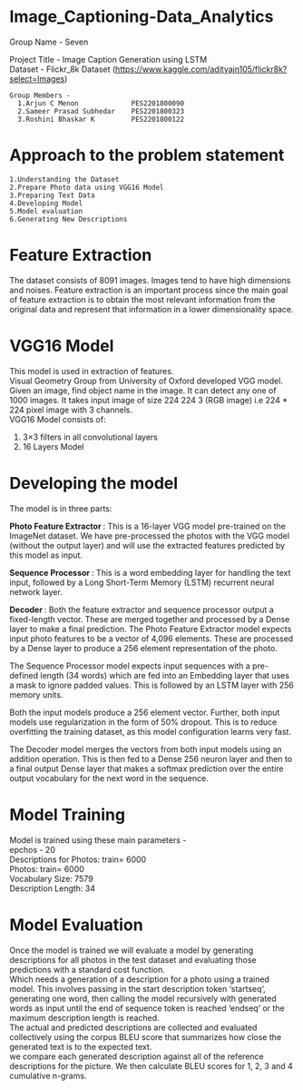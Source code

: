 # Image_Captioning-Data_Analytics

Group Name - Seven

Project Title - Image Caption Generation using LSTM </br>
Dataset - Flickr_8k Dataset (https://www.kaggle.com/adityajn105/flickr8k?select=Images)
```
Group Members -
  1.Arjun C Menon             PES2201800090
  2.Sameer Prasad Subhedar    PES2201800323
  3.Roshini Bhaskar K         PES2201800122
  ```
  
# Approach to the problem statement
    1.Understanding the Dataset
    2.Prepare Photo data using VGG16 Model
    3.Preparing Text Data
    4.Developing Model 
    5.Model evaluation
    6.Generating New Descriptions
    
# Feature Extraction
The dataset consists of 8091 images. Images tend to have high dimensions and noises. 
Feature extraction is an important process since the main goal of feature extraction is to obtain 
the most relevant information from the original data and represent that information in a lower dimensionality space.

# VGG16 Model
This model is used in extraction of features.</br>
Visual Geometry Group from University of Oxford developed VGG model.
Given an image, find object name in the image.
It can detect any one of 1000 images.
It takes input image of size 224 224 3 (RGB image) i.e 224 * 224 pixel image with 3 channels.</br>
VGG16 Model consists of:</br>
  1. 3×3 filters in all convolutional layers</br>
  2. 16 Layers Model</br>
  
# Developing the model
The model is in three parts:</br>

<b>Photo Feature Extractor </b>: This is a 16-layer VGG model pre-trained on the ImageNet dataset. We have pre-processed the photos with the VGG model (without the output layer) and will use the extracted features predicted by this model as input.</br>

<b>Sequence Processor </b>: This is a word embedding layer for handling the text input, followed by a Long Short-Term Memory (LSTM) recurrent neural network layer.</br>

<b>Decoder </b>: Both the feature extractor and sequence processor output a fixed-length vector. These are merged together and processed by a Dense layer to make a final prediction. The Photo Feature Extractor model expects input photo features to be a vector of 4,096 elements. These are processed by a Dense layer to produce a 256 element representation of the photo.</br>

The Sequence Processor model expects input sequences with a pre-defined length (34 words) which are fed into an Embedding layer that uses a mask to ignore padded values. This is followed by an LSTM layer with 256 memory units.</br>

Both the input models produce a 256 element vector. Further, both input models use regularization in the form of 50% dropout. This is to reduce overfitting the training dataset, as this model configuration learns very fast.</br>

The Decoder model merges the vectors from both input models using an addition operation. This is then fed to a Dense 256 neuron layer and then to a final output Dense layer that makes a softmax prediction over the entire output vocabulary for the next word in the sequence.</br>
 
# Model Training
Model is trained using these main parameters - </br>
epchos - 20</br>
Descriptions for Photos: train= 6000</br>
Photos: train= 6000</br>
Vocabulary Size: 7579</br>
Description Length:  34</br>

# Model Evaluation
Once the model is trained we will evaluate a model by generating descriptions for all photos in the test dataset and evaluating those predictions with a standard cost function.</br>
Which needs a generation of a description for a photo using a trained model. This involves passing in the start description token ‘startseq‘, generating one word, then calling the model recursively with generated words as input until the end of sequence token is reached ‘endseq‘ or the maximum description length is reached.</br>
The actual and predicted descriptions are collected and evaluated collectively using the corpus BLEU score that summarizes how close the generated text is to the expected text.</br>
we compare each generated description against all of the reference descriptions for the picture. We then calculate BLEU scores for 1, 2, 3 and 4 cumulative n-grams.
